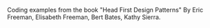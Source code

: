 Coding examples from the book "Head First Design Patterns" By Eric Freeman, Elisabeth Freeman, Bert Bates, Kathy Sierra.
